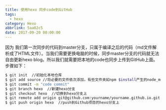 ```yaml
---
title: 使用hexo 同步code到GitHub
tags:
  - hexo
category: Hexo
abbrlink: 5aa02c5
date: 2017-09-20 00:00:00
---
```


因为 我们第一次同步的代码到master分支，只属于编译之后的代码（md文件解析成了HTML文件）。当我们需要更换电脑的时候，同步master分支的代码就无法自由更新hexo blog。所以我们就需要把本地的code也同步上传到GitHub上面。步骤如下：

``` bash
$ git init  //初始化本地仓库
$ git add source //将必要的文件依次添加，有些文件夹如npm $install产生的node_modules由于路径过长不好处理，所以这里没有用`git add .`命令了，而是依次添加必要文件，如下图所示
$ git commit -m "code commit"
$ git branch hexo  //新建hexo分支
$ git checkout hexo  //切换到hexo分支上
$ git remote add origin git@github.com:yourname/yourname.github.io.git  //将本地与Github项目对接
$ git push origin hexo  //push到Github项目的hexo分支上 
```
 